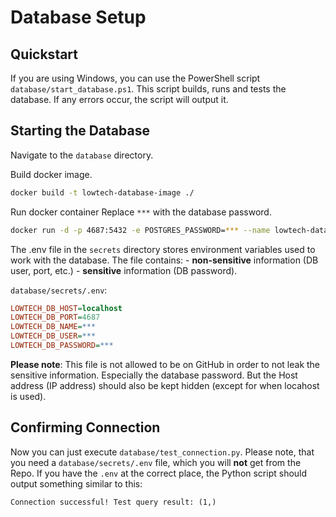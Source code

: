# Database Setup

## Quickstart
If you are using Windows, you can use the PowerShell script `database/start_database.ps1`.
This script builds, runs and tests the database. If any errors occur, the script will output it.

## Starting the Database

Navigate to the `database` directory.

Build docker image.
```sh
docker build -t lowtech-database-image ./
```

Run docker container
Replace `***` with the database password.
```sh
docker run -d -p 4687:5432 -e POSTGRES_PASSWORD=*** --name lowtech-database lowtech-database-image
```

The .env file in the `secrets` directory stores environment variables used to work with the database. 
The file contains:
    - **non-sensitive** information (DB user, port, etc.)
    - **sensitive** information (DB password).

`database/secrets/.env`:
```ini
LOWTECH_DB_HOST=localhost
LOWTECH_DB_PORT=4687
LOWTECH_DB_NAME=***
LOWTECH_DB_USER=***
LOWTECH_DB_PASSWORD=***
```
**Please note**: This file is not allowed to be on GitHub in order to not leak the sensitive information. Especially the database password. But the Host address (IP address) should also be kept hidden (except for when locahost is used). 


## Confirming Connection
Now you can just execute `database/test_connection.py`.
Please note, that you need a `database/secrets/.env` file, which you will **not** get from the Repo.
If you have the `.env` at the correct place, the Python script should output something similar to this:
```
Connection successful! Test query result: (1,)
```

